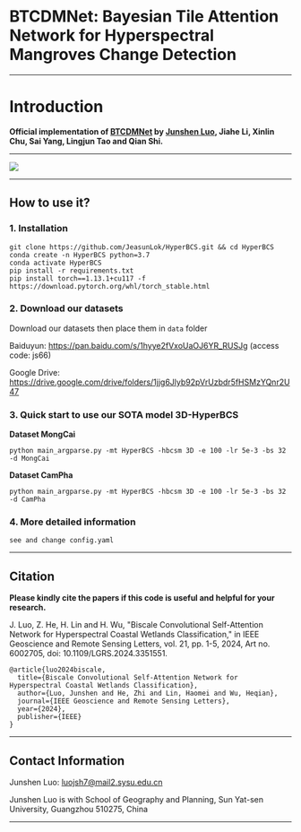 # BTCDMNet: Bayesian Tile Attention Network for Hyperspectral Mangroves Change Detection

***
# Introduction

<b> Official implementation of [BTCDMNet](https://ieeexplore.ieee.org/abstract/document/10384648) by [Junshen Luo](https://github.com/JeasunLok), Jiahe Li, Xinlin Chu, Sai Yang, Lingjun Tao and Qian Shi. </b>
***
![](images/3D-HyperBCS.jpg)

***
## How to use it?
### 1. Installation
```
git clone https://github.com/JeasunLok/HyperBCS.git && cd HyperBCS
conda create -n HyperBCS python=3.7
conda activate HyperBCS
pip install -r requirements.txt
pip install torch==1.13.1+cu117 -f https://download.pytorch.org/whl/torch_stable.html 
```

### 2. Download our datasets

Download our datasets then place them in `data` folder

Baiduyun: https://pan.baidu.com/s/1hyye2fVxoUaOJ6YR_RUSJg 
(access code: js66)

Google Drive: https://drive.google.com/drive/folders/1jjg6Jlyb92pVrUzbdr5fHSMzYQnr2U47

### 3. Quick start to use our SOTA model 3D-HyperBCS

<b> Dataset MongCai </b>
```
python main_argparse.py -mt HyperBCS -hbcsm 3D -e 100 -lr 5e-3 -bs 32 -d MongCai
```
<b> Dataset CamPha </b>
```
python main_argparse.py -mt HyperBCS -hbcsm 3D -e 100 -lr 5e-3 -bs 32 -d CamPha
```

### 4. More detailed information
```
see and change config.yaml
```

***
## Citation
<b> Please kindly cite the papers if this code is useful and helpful for your research. </b>

J. Luo, Z. He, H. Lin and H. Wu, "Biscale Convolutional Self-Attention Network for Hyperspectral Coastal Wetlands Classification," in IEEE Geoscience and Remote Sensing Letters, vol. 21, pp. 1-5, 2024, Art no. 6002705, doi: 10.1109/LGRS.2024.3351551.

```
@article{luo2024biscale,
  title={Biscale Convolutional Self-Attention Network for Hyperspectral Coastal Wetlands Classification},
  author={Luo, Junshen and He, Zhi and Lin, Haomei and Wu, Heqian},
  journal={IEEE Geoscience and Remote Sensing Letters},
  year={2024},
  publisher={IEEE}
}
```

***
## Contact Information
Junshen Luo: luojsh7@mail2.sysu.edu.cn

Junshen Luo is with School of Geography and Planning, Sun Yat-sen University, Guangzhou 510275, China
***